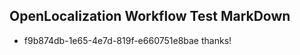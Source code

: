 ## OpenLocalization Workflow Test MarkDown
* f9b874db-1e65-4e7d-819f-e660751e8bae thanks!

<!--HONumber=Jul16_HO2-->


